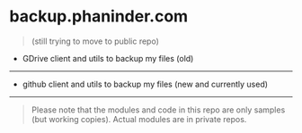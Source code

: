 backup.phaninder.com 
====================
> (still trying to move to public repo)

* GDrive client and utils to backup my files (old)
--------
* github client and utils to backup my files (new and currently used)
--------


> Please note that the modules and code in this repo are only samples (but working copies). Actual modules are in private repos.
